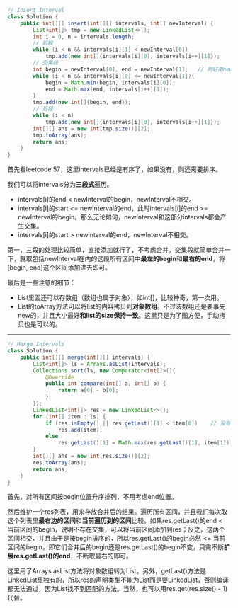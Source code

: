 ``` java
// Insert Interval
class Solution {
    public int[][] insert(int[][] intervals, int[] newInterval) {
        List<int[]> tmp = new LinkedList<>();
        int i = 0, n = intervals.length;
        // 前段
        while (i < n && intervals[i][1] < newInterval[0])
            tmp.add(new int[]{intervals[i][0], intervals[i++][1]});
        // 交集段
        int begin = newInterval[0], end = newInterval[1];	// 刚好用newInterval的begin和end来初始化
        while (i < n && intervals[i][0] <= newInterval[1]){
            begin = Math.min(begin, intervals[i][0]);
            end = Math.max(end, intervals[i++][1]);
        }
        tmp.add(new int[]{begin, end});
        // 后段
        while (i < n)
            tmp.add(new int[]{intervals[i][0], intervals[i++][1]});
        int[][] ans = new int[tmp.size()][2];
        tmp.toArray(ans);
        return ans;
    }
}
```

首先看leetcode 57，这里intervals已经是有序了，如果没有，则还需要排序。

我们可以将intervals分为**三段式**遍历。

* intervals[i]的end < newInterval的begin，newInterval不相交。
* intervals[i]的start <= newInterval的end，此时intervals[i]的end >= newInterval的begin。那么无论如何，newInterval和这部分intervals都会产生交集。
* intervals[i]的start > newInterval的end，newInterval不相交。

第一，三段的处理比较简单，直接添加就行了，不考虑合并。交集段就简单合并一下，就取包括newInterval在内的这段所有区间中**最左的begin**和**最右的end**，将[begin, end]这个区间添加进去即可。

最后是一些注意的细节：

* List里面还可以存数组（数组也属于对象），如int[]，比较神奇，第一次用。
* List的toArray方法可以将list的内容拷贝到**对象数组**。不过该数组还是要事先new的，并且大小最好**和list的size保持一致**。这里只是为了图方便，手动拷贝也是可以的。

------

``` java
// Merge Intervals
class Solution {
    public int[][] merge(int[][] intervals) {
        List<int[]> ls = Arrays.asList(intervals);
        Collections.sort(ls, new Comparator<int[]>(){
            @Override
            public int compare(int[] a, int[] b) {
                return a[0] - b[0];
            }
        });
        LinkedList<int[]> res = new LinkedList<>();
        for (int[] item : ls) {
            if (res.isEmpty() || res.getLast()[1] < item[0])	// 没有交集
                res.add(item);
            else
                res.getLast()[1] = Math.max(res.getLast()[1], item[1]);	// 有交集
        }
        int[][] ans = new int[res.size()][2];
        res.toArray(ans);
        return ans;
    }
}
```

首先，对所有区间按begin位置升序排列，不用考虑end位置。

然后维护一个res列表，用来存放合并后的结果。遍历所有区间，并且我们每次取这个列表里**最右边的区间**和**当前遍历到的区间**比较。如果res.getLast()的end < 当前区间的begin，说明不存在交集，可以将当前区间添加到res；反之，这两个区间相交，并且由于是按begin排序的，所以res.getLast()的begin必然 <= 当前区间的begin，即它们合并后的begin还是res.getLast()的begin不变，只需不断**扩展res.getLast()的end**，不断取最右的即可。

这里用了Arrays.asList方法将对象数组转为List。另外，getLast()方法是LinkedList里独有的，所以res的声明类型不能为List而是要LinkedList，否则编译都无法通过，因为List找不到匹配的方法。当然，也可以用res.get(res.size() - 1)代替。